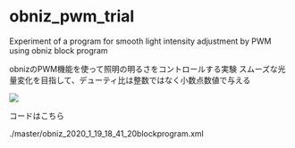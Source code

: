 # obniz_pwm_trial
Experiment of a program for smooth light intensity adjustment by PWM using obniz block program

obnizのPWM機能を使って照明の明るさをコントロールする実験
スムーズな光量変化を目指して、デューティ比は整数ではなく小数点数値で与える


![](./master/obnizPWM-01-19%2022.56.36.png)

コードはこちら

./master/obniz_2020_1_19_18_41_20blockprogram.xml

